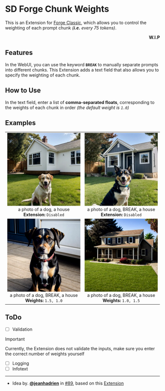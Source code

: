 # SD Forge Chunk Weights
This is an Extension for [Forge Classic](https://github.com/Haoming02/sd-webui-forge-classic), which allows you to control the weighting of each prompt chunk *(**i.e.** every 75 tokens)*.

<p align="right"><b>W.I.P</b></p>

## Features

In the WebUI, you can use the keyword **`BREAK`** to manually separate prompts into different chunks. This Extension adds a text field that also allows you to specify the weighting of each chunk.

## How to Use
In the text field, enter a list of **comma-separated floats**, corresponding to the weights of each chunk in order *(the default weight is `1.0`)*

## Examples

<table>
    <tr align="center">
        <td>
            <img src="./example/1.jpg" width=384><br>
            a photo of a dog, a house<br>
            <b>Extension:</b> <code>Disabled</code>
        </td>
        <td>
            <img src="./example/2.jpg" width=384><br>
            a photo of a dog, BREAK, a house<br>
            <b>Extension:</b> <code>Disabled</code>
        </td>
    </tr>
    <tr align="center">
        <td>
            <img src="./example/3.jpg" width=384><br>
            a photo of a dog, BREAK, a house<br>
            <b>Weights:</b> <code>1.5, 1.0</code>
        </td>
        <td>
            <img src="./example/4.jpg" width=384><br>
            a photo of a dog, BREAK, a house<br>
            <b>Weights:</b> <code>1.0, 1.5</code>
        </td>
    </tr>
</table>

## ToDo

- [ ] Validation

> [!Important]
> Currently, the Extension does not validate the inputs, make sure you enter the correct number of weights yourself

- [ ] Logging
- [ ] Infotext

<hr>

- Idea by. **[@jeanhadrien](https://github.com/jeanhadrien)** in [#89](https://github.com/Haoming02/sd-webui-forge-classic/issues/89), based on this [Extension](https://github.com/klimaleksus/stable-diffusion-webui-embedding-merge/)
